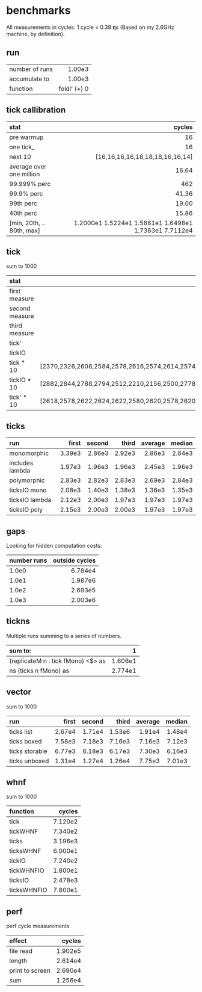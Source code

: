 benchmarks
==========

All measurements in cycles. 1 cycle = 0.38 𝛈s (Based on my 2.6GHz
machine, by definition).

run
---

|                |              |
|:---------------|-------------:|
| number of runs |       1.00e3 |
| accumulate to  |       1.00e3 |
| function       | foldl' (+) 0 |

tick callibration
-----------------

| stat                        |                                                cycles |
|:----------------------------|------------------------------------------------------:|
| pre warmup                  |                                                    16 |
| one tick\_                  |                                                    16 |
| next 10                     |                     \[16,16,16,16,18,18,18,16,16,14\] |
| average over one million    |                                                 16.64 |
| 99.999% perc                |                                                   462 |
| 99.9% perc                  |                                                 41.36 |
| 99th perc                   |                                                 19.00 |
| 40th perc                   |                                                 15.86 |
| \[min, 20th, .. 80th, max\] | 1.2000e1 1.5224e1 1.5861e1 1.6498e1 1.7363e1 7.7112e4 |

tick
----

sum to 1000

| stat           |                                                cycles |
|:---------------|------------------------------------------------------:|
| first measure  |                                                  1566 |
| second measure |                                                  1570 |
| third measure  |                                                  1432 |
| tick'          |                                                  1426 |
| tickIO         |                                                  1434 |
| tick \* 10     | \[2370,2326,2608,2584,2578,2616,2574,2614,2574,2614\] |
| tickIO \* 10   | \[2882,2844,2788,2794,2512,2210,2156,2500,2778,2800\] |
| tick' \* 10    | \[2618,2578,2622,2624,2622,2580,2620,2578,2620,2626\] |

ticks
-----

| run             |  first | second |  third | average | median |
|:----------------|-------:|-------:|-------:|--------:|-------:|
| monomorphic     | 3.39e3 | 2.86e3 | 2.92e3 |  2.86e3 | 2.84e3 |
| includes lambda | 1.97e3 | 1.96e3 | 1.96e3 |  2.45e3 | 1.96e3 |
| polymorphic     | 2.83e3 | 2.82e3 | 2.83e3 |  2.69e3 | 2.84e3 |
| ticksIO mono    | 2.08e3 | 1.40e3 | 1.38e3 |  1.36e3 | 1.35e3 |
| ticksIO lambda  | 2.12e3 | 2.00e3 | 1.97e3 |  1.97e3 | 1.97e3 |
| ticksIO poly    | 2.15e3 | 2.00e3 | 2.00e3 |  1.97e3 | 1.97e3 |

gaps
----

Looking for hidden computation costs:

| number runs | outside cycles |
|:------------|---------------:|
| 1.0e0       |        6.784e4 |
| 1.0e1       |        1.987e6 |
| 1.0e2       |        2.693e5 |
| 1.0e3       |        2.003e6 |

tickns
------

Multiple runs summing to a series of numbers.

| sum to:                              |       1 |
|:-------------------------------------|--------:|
| (replicateM n . tick fMono) \<$\> as | 1.606e1 |
| ns (ticks n fMono) as                | 2.774e1 |

vector
------

sum to 1000

| run            |  first | second |  third | average | median |
|:---------------|-------:|-------:|-------:|--------:|-------:|
| ticks list     | 2.67e4 | 1.71e4 | 1.53e6 |  1.91e4 | 1.48e4 |
| ticks boxed    | 7.58e3 | 7.18e3 | 7.16e3 |  7.16e3 | 7.12e3 |
| ticks storable | 6.77e3 | 6.18e3 | 6.17e3 |  7.30e3 | 6.16e3 |
| ticks unboxed  | 1.31e4 | 1.27e4 | 1.26e4 |  7.75e3 | 7.01e3 |

whnf
----

sum to 1000

| function    |  cycles |
|:------------|--------:|
| tick        | 7.120e2 |
| tickWHNF    | 7.340e2 |
| ticks       | 3.196e3 |
| ticksWHNF   | 6.000e1 |
| tickIO      | 7.240e2 |
| tickWHNFIO  | 1.800e1 |
| ticksIO     | 2.478e3 |
| ticksWHNFIO | 7.800e1 |

perf
----

perf cycle measurements

| effect          |  cycles |
|:----------------|--------:|
| file read       | 1.902e5 |
| length          | 2.614e4 |
| print to screen | 2.690e4 |
| sum             | 1.256e4 |
